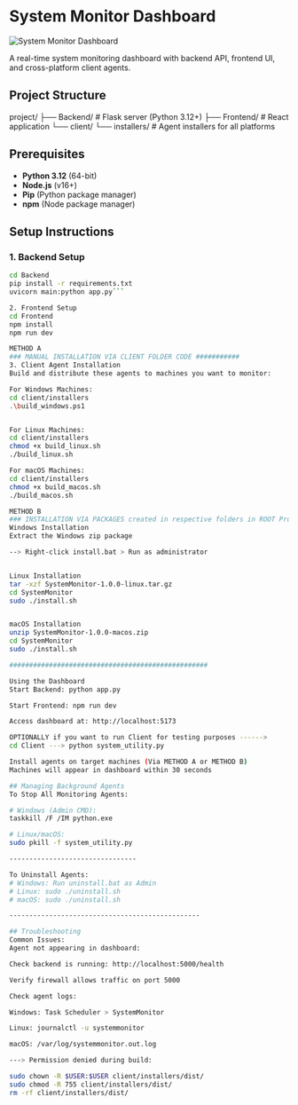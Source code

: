 # System Monitor Dashboard

![System Monitor Dashboard](https://via.placeholder.com/800x400?text=System+Monitor+Screenshot)

A real-time system monitoring dashboard with backend API, frontend UI, and cross-platform client agents.

## Project Structure
project/
├── Backend/ # Flask server (Python 3.12+)
├── Frontend/ # React application
└── client/
└── installers/ # Agent installers for all platforms


## Prerequisites

- **Python 3.12** (64-bit)
- **Node.js** (v16+)
- **Pip** (Python package manager)
- **npm** (Node package manager)

## Setup Instructions

### 1. Backend Setup

```bash
cd Backend
pip install -r requirements.txt
uvicorn main:python app.py```

2. Frontend Setup
cd Frontend
npm install
npm run dev

METHOD A
### MANUAL INSTALLATION VIA CLIENT FOLDER CODE ###########
3. Client Agent Installation
Build and distribute these agents to machines you want to monitor:

For Windows Machines:
cd client/installers
.\build_windows.ps1


For Linux Machines:
cd client/installers
chmod +x build_linux.sh
./build_linux.sh

For macOS Machines:
cd client/installers
chmod +x build_macos.sh
./build_macos.sh

METHOD B
### INSTALLATION VIA PACKAGES created in respective folders in ROOT Project as Linux_installer, Windows_installer and MacOS_installer ###########
Windows Installation
Extract the Windows zip package

--> Right-click install.bat > Run as administrator


Linux Installation
tar -xzf SystemMonitor-1.0.0-linux.tar.gz
cd SystemMonitor
sudo ./install.sh


macOS Installation
unzip SystemMonitor-1.0.0-macos.zip
cd SystemMonitor
sudo ./install.sh

##################################################

Using the Dashboard
Start Backend: python app.py

Start Frontend: npm run dev

Access dashboard at: http://localhost:5173

OPTIONALLY if you want to run Client for testing purposes ------>
cd Client ---> python system_utility.py 

Install agents on target machines (Via METHOD A or METHOD B)
Machines will appear in dashboard within 30 seconds

## Managing Background Agents
To Stop All Monitoring Agents:

# Windows (Admin CMD):
taskkill /F /IM python.exe

# Linux/macOS:
sudo pkill -f system_utility.py

--------------------------------

To Uninstall Agents:
# Windows: Run uninstall.bat as Admin
# Linux: sudo ./uninstall.sh
# macOS: sudo ./uninstall.sh

------------------------------------------------

## Troubleshooting
Common Issues:
Agent not appearing in dashboard:

Check backend is running: http://localhost:5000/health

Verify firewall allows traffic on port 5000

Check agent logs:

Windows: Task Scheduler > SystemMonitor

Linux: journalctl -u systemmonitor

macOS: /var/log/systemmonitor.out.log

---> Permission denied during build:

sudo chown -R $USER:$USER client/installers/dist/
sudo chmod -R 755 client/installers/dist/
rm -rf client/installers/dist/











